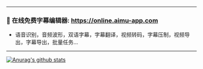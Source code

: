 -------------

### 📝  在线免费字幕编辑器: https://online.aimu-app.com

- 语音识别，音频波形，双语字幕，字幕翻译，视频转码，字幕压制，视频导出，字幕导出，批量任务...

-------------

[![Anurag's github stats](https://github-readme-stats.vercel.app/api?username=zhw2590582&show_icons=true)](https://github.com/anuraghazra/github-readme-stats)
